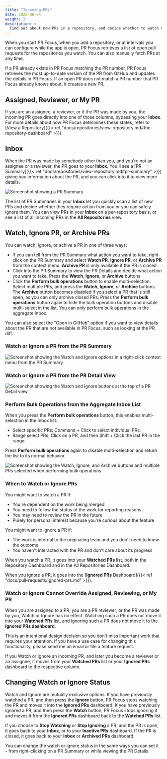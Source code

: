 ```yaml
---
title: "Incoming PRs"
date: 2023-06-04
weight: 2
description: >
  Find out about new PRs in a repository, and decide whether to watch or ignore them.
---
```


When you start PR Focus, when you add a repository, or at intervals you can configure while the app is open, PR Focus retrieves a list of open pull requests for the repositories you watch. You can also manually fetch PRs at any time.

If a PR already exists in PR Focus matching the PR number, PR Focus retrieves the most up-to-date version of the PR from GitHub and updates the details in PR Focus. If an open PR does not match a PR number that PR Focus already knows about, it creates a new PR.

## Assigned, Reviewer, or My PR

If you are an assignee, a reviewer, or if the PR was made by you, the incoming PR goes directly into one of those columns, bypassing your **Inbox**. For more details about how PR Focus determines these states, refer to [View a Repository]({{< ref "docs/repositories/view-repository.md#the-repository-dashboard" >}}).

## Inbox

When the PR was made by somebody other than you, and you're not an assignee or a reviewer, the PR goes to your **Inbox**. You'll see a [PR Summary]({{< ref "docs/repositories/view-repository.md#pr-summary" >}}) giving you information about the PR, and you can click into it to view more details.

![Screenshot showing a PR Summary](/images/pr-summary.png)

The list of PR Summaries in your **Inbox** let you quickly scan a list of new PRs and decide whether they require action from you or you can safely ignore them. You can view PRs in your **Inbox** on a per-repository basis, or see a list of all incoming PRs in the **All Repositories** view.

## Watch, Ignore PR, or Archive PRs

You can watch, ignore, or achive a PR in one of three ways:

- If you can tell from the PR Summary what action you want to take, right-click on the PR Summary and select **Watch PR**, **Ignore PR**, or **Archive PR** from the context menu. **Archive PR** is only available if the PR is closed.
- Click into the PR Summary to view the PR Details and decide what action you want to take. Press the **Watch**, **Ignore**, or **Archive** buttons.
- Click the **Perform bulk operations** button to enable multi-selection. Select multiple PRs, and press the **Watch**, **Ignore**, or **Archive** buttons. The **Archive** button becomes disabled if you select a PR that is still open, as you can only archive closed PRs. Press the **Perform bulk operations** button again to hide the bulk operation buttons and disable multi-select in the list. You can only perform bulk operations in the aggregate Inbox.

You can also select the "Open in GitHub" option if you want to view details about the PR that are not available in PR Focus, such as looking at the PR diff.

### Watch or Ignore a PR from the PR Summary

![Screenshot showing the Watch and Ignore options in a right-click context menu from the PR Summary](/images/watch-or-ignore-pr-context-menu.png)

### Watch or Ignore a PR from the PR Detail View

![Screenshot showing the Watch and Ignore buttons at the top of a PR Detail view](/images/watch-or-ignore-buttons.png)

### Perform Bulk Operations from the Aggregate Inbox List

When you press the **Perform bulk operations** button, this enables multi-selection in the Inbox list.

- Select specific PRs: Command + Click to select individual PRs.
- Range select PRs: Click on a PR, and then Shift + Click the last PR in the range.

Press **Perform bulk operations** again to disable multi-selection and return the list to its normal behavior.

![Screenshot showing the Watch, Ignore, and Archive buttons and multiple PRs selected when performing bulk operations](/images/perform-bulk-operations.png)

### When to Watch or Ignore PRs

You might want to watch a PR if:

- You're dependent on the work being merged
- You need to follow the status of the work for reporting reasons
- You may need to review the PR in the future
- Purely for personal interest because you're curious about the feature

You might want to ignore a PR if:

- The work is internal to the originating team and you don't need to know the outcome
- You haven't interacted with the PR and don't care about its progress

When you watch a PR, it goes into your **Watched PRs** list, both in the Repository Dashboard and in the All Repositories Dashboard.

When you ignore a PR, it goes into the [**Ignored PRs** Dashboard]({{< ref "docs/pull-requests/ignored-prs.md" >}}).

### Watch or Ignore Cannot Override Assigned, Reviewing, or My PR

When you are assigned to a PR, you are a PR reviewer, or the PR was made by you, Watch or Ignore has no effect. Watching such a PR does not move it into your **Watched PRs** list, and ignoring such a PR does not move it to the **Ignored PRs dashboard**.

This is an intentional design decision so you don't miss important work that requires your attention. If you have a use case for changing this functionality, please send me an email or file a feature request.

If you Watch or Ignore an incoming PR, and later you become a reviewer or an assignee, it moves from your **Watched PRs** list or your **Ignored PRs** dashboard to the respective column.

## Changing Watch or Ignore Status

Watch and Ignore are mutually exclusive options. If you have previously watched a PR, and then press the **Ignore** button, PR Focus stops watching the PR and moves it into the **Ignored PRs** dashboard. If you have previously ignored a PR, and then press the **Watch** button, PR Focus stops ignoring it and moves it from the **Ignored PRs** dashboard back to the **Watched PRs** list.

If you choose to **Stop Watching** or **Stop Ignoring** a PR, and the PR is open, it goes back to your **Inbox**, or to your **Inactive PRs** dashboard. If the PR is closed, it goes back to your **Inbox** or **Archived PRs** dashboard.

You can change the watch or ignore status in the same ways you can set it - from right-clicking on a PR Summary or while viewing the PR Details.
